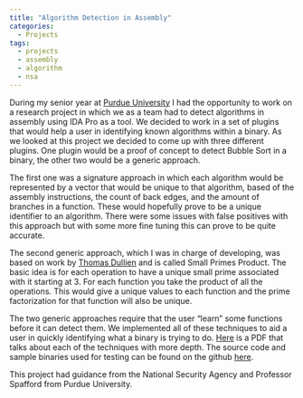 ```yaml
---
title: "Algorithm Detection in Assembly"
categories:
  - Projects
tags:
  - projects
  - assembly
  - algorithm
  - nsa
---
```


During my senior year at [Purdue University](http://www.purdue.edu/) I had the opportunity to work on a research project in which we as a team had to detect algorithms in assembly using IDA Pro as a tool. We decided to work in a set of plugins that would help a user in identifying known algorithms within a binary. As we looked at this project we decided to come up with three different plugins. One plugin would be a proof of concept to detect Bubble Sort in a binary, the other two would be a generic approach.

The first one was a signature approach in which each algorithm would be represented by a vector that would be unique to that algorithm, based of the assembly instructions, the count of back edges, and the amount of branches in a function. These would hopefully prove to be a unique identifier to an algorithm. There were some issues with false positives with this approach but with some more fine tuning this can prove to be quite accurate.

The second generic approach, which I was in charge of developing, was based on work by [Thomas Dullien](http://static.googleusercontent.com/external_content/untrusted_dlcp/www.zynamics.com/en/us/downloads/bindiffsstic05-1.pdf) and is called Small Primes Product. The basic idea is for each operation to have a unique small prime associated with it starting at 3. For each function you take the product of all the operations. This would give a unique values to each function and the prime factorization for that function will also be unique.

The two generic approaches require that the user “learn” some functions before it can detect them. We implemented all of these techniques to aid a user in quickly identifying what a binary is trying to do. [Here](https://github.com/rahul0705/assemblyAlgorithmDetection/raw/master/TheGrandFinale.pdf) is a PDF that talks about each of the techniques with more depth. The source code and sample binaries used for testing can be found on the github [here](https://github.com/rahul0705/assemblyAlgorithmDetection).

This project had guidance from the National Security Agency and Professor Spafford from Purdue University.
